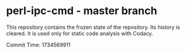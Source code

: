 # perl-ipc-cmd - master branch

This repository contains the frozen state of the repository.
Its history is cleared. It is used only for static code
analysis with Codacy.

Commit Time: 1734569911